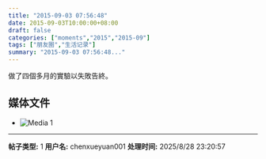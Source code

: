 ```yaml
---
title: "2015-09-03 07:56:48"
date: 2015-09-03T10:00:00+08:00
draft: false
categories: ["moments","2015","2015-09"]
tags: ["朋友圈","生活记录"]
summary: "2015-09-03 07:56:48..."
---
```


做了四個多月的實驗以失敗告終。

## 媒体文件

- ![Media 1](/Moments/photos/2015-09-03/201509030756480.jpg)

---

**帖子类型:** 1
**用户名:** chenxueyuan001
**处理时间:** 2025/8/28 23:20:57